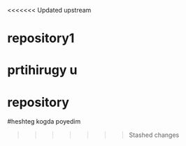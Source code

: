 <<<<<<< Updated upstream
# repository1
prtihirugy u
=======
# repository
#heshteg kogda poyedim
>>>>>>> Stashed changes
